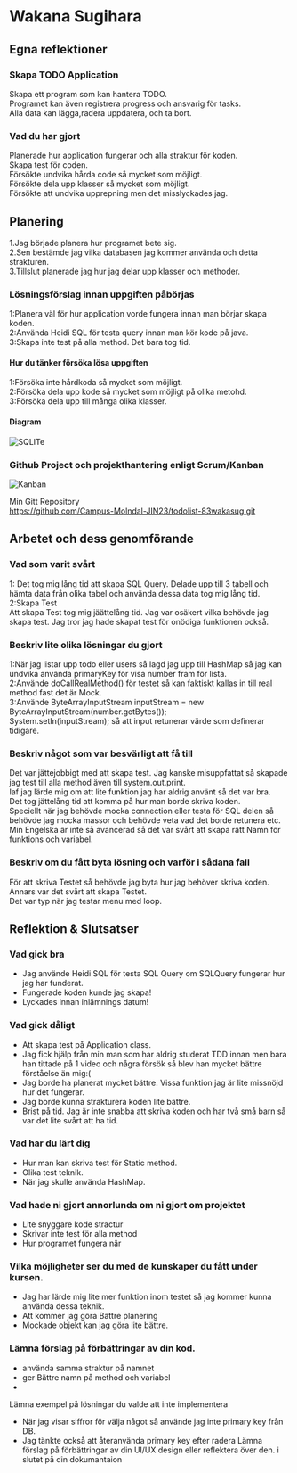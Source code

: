 # Wakana Sugihara

## Egna reflektioner

### Skapa TODO Application

Skapa ett program som kan hantera TODO.   
Programet kan även registrera progress och ansvarig för tasks.   
Alla data kan lägga,radera uppdatera, och ta bort. 

### Vad du har gjort
Planerade hur application fungerar och alla straktur för koden.   
Skapa test för coden.   
Försökte undvika hårda code så mycket som möjligt.   
Försökte dela upp klasser så mycket som möjligt.   
Försökte att undvika upprepning men det misslyckades jag.   

## Planering
1.Jag började planera hur programet bete sig.   
2.Sen bestämde jag vilka databasen jag kommer använda och detta strakturen.   
3.Tillslut planerade jag hur jag delar upp klasser och methoder. 

### Lösningsförslag innan uppgiften påbörjas
1:Planera väl för hur application vorde fungera innan man börjar skapa koden.   
2:Använda Heidi SQL för testa query innan man kör kode på java.  
3:Skapa inte test på alla method. Det bara tog tid. 

#### Hur du tänker försöka lösa uppgiften
1:Försöka inte hårdkoda så mycket som möjligt.  
2:Försöka dela upp kode så mycket som möjligt på olika metohd.  
3:Försöka dela upp till många olika klasser.

#### Diagram
![SQLITe](./SQLite.png)

### Github Project och projekthantering enligt Scrum/Kanban
![Kanban](./Kanban.png)

Min Gitt Repository    
https://github.com/Campus-Molndal-JIN23/todolist-83wakasug.git

## Arbetet och dess genomförande

### Vad som varit svårt
1: Det tog mig lång tid att skapa SQL Query. 
Delade upp till 3 tabell och hämta data från olika tabel och använda dessa data tog mig lång tid.   
2:Skapa Test  
Att skapa Test tog mig jäättelång tid. Jag var osäkert vilka behövde jag skapa test.
Jag tror jag hade skapat test för onödiga funktionen också. 

### Beskriv lite olika lösningar du gjort
1:När jag listar upp todo eller users så lagd jag upp till HashMap så jag kan undvika använda primaryKey för visa number fram för lista.  
2:Använde doCallRealMethod() för testet så kan faktiskt kallas in till real method fast det är Mock.   
3:Använde ByteArrayInputStream inputStream = new ByteArrayInputStream(number.getBytes());    
System.setIn(inputStream); så att input retunerar värde som definerar tidigare.   

### Beskriv något som var besvärligt att få till
Det var jättejobbigt med att skapa test.  Jag kanske misuppfattat så skapade jag test till alla method även till system.out.print.     
Iaf jag lärde mig om att lite funktion jag har aldrig använt så det var bra.   
Det tog jättelång tid att komma på hur man borde skriva koden.     
Speciellt när jag behövde mocka connection eller testa för SQL delen så behövde jag mocka massor och behövde veta vad det borde retunera etc.     
Min Engelska är inte så avancerad så det var svårt att skapa rätt Namn för funktions och variabel. 

### Beskriv om du fått byta lösning och varför i sådana fall
För att skriva Testet så behövde jag byta hur jag behöver skriva koden.   
Annars var det svårt att skapa Testet.  
Det var typ när jag testar menu med loop. 

## Reflektion & Slutsatser

### Vad gick bra
+ Jag använde Heidi SQL för testa SQL Query om SQLQuery fungerar hur jag har funderat.   
+ Fungerade koden kunde jag skapa!     
+ Lyckades innan inlämnings datum!  

### Vad gick dåligt
+ Att skapa test på Application class.   
+ Jag fick hjälp från min man som har aldrig studerat TDD innan men bara han tittade på 1 video  och några försök så blev han mycket bättre förståelse än mig:(  
+ Jag borde ha planerat mycket bättre. Vissa funktion jag är lite missnöjd hur det fungerar. 
+ Jag borde kunna strakturera koden lite bättre. 
+ Brist på tid. Jag är inte snabba att skriva koden och har två små barn så var det lite svårt att ha tid. 

### Vad har du lärt dig
+ Hur man kan skriva test för Static method. 
+ Olika test teknik. 
+ När jag skulle använda HashMap.

### Vad hade ni gjort annorlunda om ni gjort om projektet
+ Lite snyggare kode stractur
+ Skrivar inte test för alla method
+ Hur programet fungera när 
### Vilka möjligheter ser du med de kunskaper du fått under kursen.
+ Jag har lärde mig lite mer funktion inom testet så jag kommer kunna använda dessa teknik. 
+ Att kommer jag göra Bättre planering
+ Mockade objekt kan jag göra lite bättre. 

### Lämna förslag på förbättringar av din kod.
+  använda samma straktur på namnet
+  ger Bättre namn på method och variabel
+  

Lämna exempel på lösningar du valde att inte implementera
+ När jag visar siffror för välja något så använde jag inte primary key från DB. 
+ Jag tänkte också att återanvända primary key efter radera 
Lämna förslag på förbättringar av din UI/UX design eller reflektera över den.
i slutet på din dokumantaion